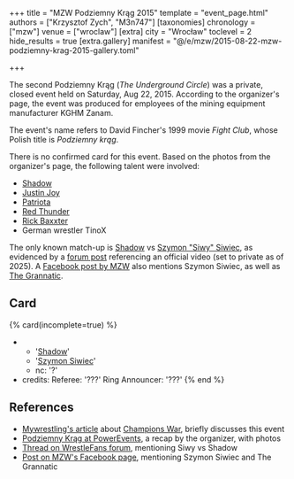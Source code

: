 +++
title = "MZW Podziemny Krąg 2015"
template = "event_page.html"
authors = ["Krzysztof Zych", "M3n747"]
[taxonomies]
chronology = ["mzw"]
venue = ["wroclaw"]
[extra]
city = "Wrocław"
toclevel = 2
hide_results = true
[extra.gallery]
manifest = "@/e/mzw/2015-08-22-mzw-podziemny-krag-2015-gallery.toml"

+++

The second Podziemny Krąg (_The Underground Circle_) was a private, closed event held on Saturday, Aug 22, 2015. According to the organizer's page, the event was produced for employees of the mining equipment manufacturer KGHM Zanam.

The event's name refers to David Fincher's 1999 movie _Fight Club_, whose Polish title is _Podziemny krąg_.

There is no confirmed card for this event. Based on the photos from the organizer's page, the following talent were involved:

* [Shadow](@/w/shadow.md)
* [Justin Joy](@/w/justin-joy.md)
* [Patriota](@/w/jedrus-bulecka.md)
* [Red Thunder](@/w/red-thunder.md)
* [Rick Baxxter](@/w/rick-baxxter.md)
* German wrestler TinoX

The only known match-up is [Shadow](@/w/shadow.md) vs [Szymon "Siwy" Siwiec](@/w/szymon-siwiec.md), as evidenced by a [forum post][siwy-szedou] referencing an official video (set to private as of 2025). A [Facebook post by MZW][mzw-fb-post] also mentions Szymon Siwiec, as well as [The Grannatic](@/w/the-grannatic.md).

## Card

{% card(incomplete=true) %}
- - '[Shadow](@/w/shadow.md)'
  - '[Szymon Siwiec](@/w/szymon-siwiec.md)'
  - nc: '?'
- credits:
    Referee: '???'
    Ring Announcer: '???'
{% end %}

## References

* [Mywrestling's article](https://mywrestling.com.pl/galeria-zdjec-z-champions-war-materialy-video-z-gali-gwf-next-step-zamkniety-event-we-wroclawiu-wrestlerzy-z-niemiec-na-pokazie-w-opawie-koszulka-mzw/) about [Champions War](@/e/mzw/2015-05-31-mzw-champions-war.md), briefly discusses this event
* [Podziemny Krąg at PowerEvents](https://powerevents.pl/realizacje/podziemny-krag/), a recap by the organizer, with photos
* [Thread on WrestleFans forum][siwy-szedou], mentioning Siwy vs Shadow
* [Post on MZW's Facebook page][mzw-fb-post], mentioning Szymon Siwiec and The Grannatic

[siwy-szedou]: https://www.wrestlefans.pl/forum/viewtopic.php?f=302&t=44710
[mzw-fb-post]: https://www.facebook.com/photo/?fbid=684204345057128&set=a.422497321227833
